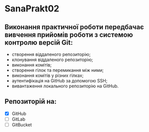 # SanaPrakt02
## Виконання практичної роботи передбачає вивчення прийомів роботи з системою контролю версій Git: 
- створення віддаленого репозиторію;
- клонування віддаленого репозиторію;
- виконання комітів;
- створення гілок та перемикання між ними;
- виконання комітів у різних гілках;
- аутентифікація на GitHub за допомогою SSH;
- вивантаження локального репозиторію на GitHub.
## Репозиторій на:
- [x] GitHub 
- [ ] GitLab
- [ ] GitBucket
